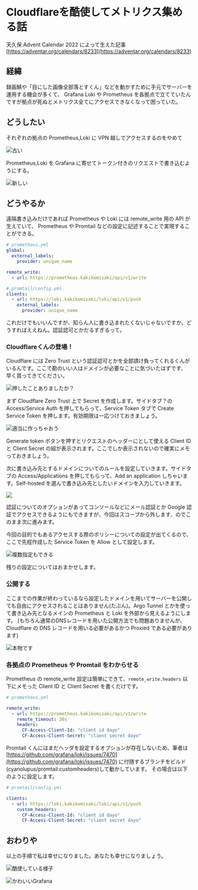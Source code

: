 # Cloudflareを酷使してメトリクス集める話

天久保 Advent Calendar 2022 によって生えた記事
[https://adventar.org/calendars/8233](https://adventar.org/calendars/8233)

## 経緯
録画鯖や「目にした画像全部落とすくん」などを動かすために手元でサーバーを運用する機会が多くて、 Grafana Loki や Prometheus を各拠点で立てていたんですが拠点が死ぬとメトリクス全てにアクセスできなくなって困っていた。

## どうしたい
それぞれの拠点の Prometheus,Loki に VPN 越しでアクセスするのをやめて

![古い](./img/old.png)

Prometheus,Loki を Grafana に寄せてトークン付きのリクエストで書き込むようにする。

![新しい](./img/new.png)

## どうやるか
遠隔書き込みだけであれば Prometheus や Loki には remote_write 用の API が生えていて、 Prometheus や Promtail などの設定に記述することで実現することができる。

```yaml
# prometheus.yml
global:
  external_labels:
    provider: unique_name

remote_write:
  - url: https://prometheus.kakikomisaki/api/v1/write
```

```yaml
# promtail/config.yml
clients:
  - url: https://loki.kakikomisaki/loki/api/v1/push
    external_labels:
      provider: unique_name
```

これだけでもいいんですが、知らん人に書き込まれたくないじゃないですか。どうすればええねん。認証認可とかだるすぎるって。

### Cloudflareくんの登場！
Cloudflare には Zero Trust という認証認可とかを全部請け負ってくれるくんがいるんです。ここで勘のいい人はドメインが必要なことに気づいたはずです、
早く買ってきてください。

![押したことありましたか？](./img/cloudflare.png)

まず Cloudflare Zero Trust 上で Secret を作成します。サイドタブ？の Access/Service Auth を押してもらって、Service Token タブで Create Service Token を押します。有効期限は一応つけておきましょう。

![適当に作っちゃおう](./img/create_token.png)

Generate token ボタンを押すとリクエストのヘッダーにとして使える Client ID と Client Secret の組が表示されます。ここでしか表示されないので確実にメモっておきましょう。

次に書き込み先とするドメインについてのルールを設定していきます。サイドタブの Access/Applications を押してもらって、Add an application しちゃいます。Self-hosted を選んで書き込み先としたいドメインを入力していきます。

![](./img/application.png)

認証についてのオプションがあってコンソールなどにメール認証とか Google 認証でアクセスできるようにもできますが、今回はスコープから外します、のでこのまま次に進みます。

今回の目的でもあるアクセスする際のポリシーについての設定が出てくるので、ここで先程作成した Service Token を Allow として設定します。

![複数指定もできる](./img/policy.png)

残りの設定についてはおまかせします。

### 公開する

ここまでの作業が終わっているなら設定したドメインを用いてサーバーを公開しても自由にアクセスされることはありません(たぶん)。Argo Tunnel とかを使って書き込み先となるメインの Prometheus と Loki を外部から見えるようにします。
(もちろん通常のDNSレコードを用いた公開方法でも問題ありませんが、Cloudflare の DNS レコードを用いる必要があるかつ Proxied である必要があります)

![本物です](./img/tunnel.png)

### 各拠点の Prometheus や Promtail をわからせる

Prometheus の remote_write 設定は簡単にできて、`remote_write.headers` 以下にメモった Client ID と Client Secret を書くだけです。

```yaml
# prometheus.yml

remote_write:
  - url: https://prometheus.kakikomisaki/api/v1/write
    remote_timeout: 20s
    headers:
      CF-Access-Client-Id: "client id dayo"
      CF-Access-Client-Secret: "client secret dayo"
```

Promtail くんにはまだヘッダを設定するオプションが存在しないため、筆者は
[https://github.com/grafana/loki/issues/7470](https://github.com/grafana/loki/issues/7470)
に付随するブランチをビルド(cyanolupus/promtail:customheaders)して動かしています。
その場合は以下のように設定します。

```yaml
# promtail/config.yml

clients:
  - url: https://loki.kakikomisaki/loki/api/v1/push
    custom_headers:
      CF-Access-Client-Id: "client id dayo"
      CF-Access-Client-Secret: "client secret dayo"
```

## おわりや

以上の手順で私は幸せになりました。あなたも幸せになりましょう。

![酷使している様子](./img/kokusi.png)

![かわいいGrafana](./img/grafana.png)
